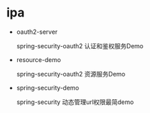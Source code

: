 # ipa

- oauth2-server 
    
    spring-security-oauth2 认证和鉴权服务Demo 
    
- resource-demo 
    
    spring-security-oauth2 资源服务Demo 
    
- spring-security-demo 

    spring-security 动态管理url权限最简demo
